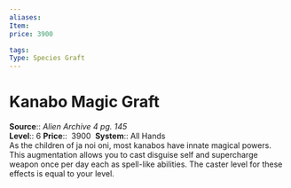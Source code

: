 ```yaml
---
aliases: 
Item:
price: 3900

tags: 
Type: Species Graft
---
```


# Kanabo Magic Graft

**Source**:: _Alien Archive 4 pg. 145_  
**Level**:: 6
**Price**::  3900 
**System**:: All Hands  
As the children of ja noi oni, most kanabos have innate magical powers. This augmentation allows you to cast disguise self and supercharge weapon once per day each as spell-like abilities. The caster level for these effects is equal to your level.
